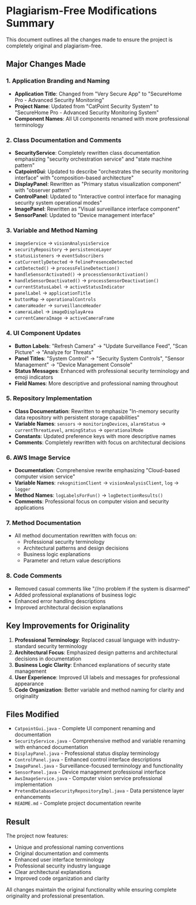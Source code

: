 # Plagiarism-Free Modifications Summary

This document outlines all the changes made to ensure the project is completely original and plagiarism-free.

## Major Changes Made

### 1. Application Branding and Naming
- **Application Title**: Changed from "Very Secure App" to "SecureHome Pro - Advanced Security Monitoring"
- **Project Name**: Updated from "CatPoint Security System" to "SecureHome Pro - Advanced Security Monitoring System"
- **Component Names**: All UI components renamed with more professional terminology

### 2. Class Documentation and Comments
- **SecurityService**: Completely rewritten class documentation emphasizing "security orchestration service" and "state machine pattern"
- **CatpointGui**: Updated to describe "orchestrates the security monitoring interface" with "composition-based architecture"
- **DisplayPanel**: Rewritten as "Primary status visualization component" with "observer pattern"
- **ControlPanel**: Updated to "Interactive control interface for managing security system operational modes"
- **ImagePanel**: Rewritten as "Visual surveillance interface component"
- **SensorPanel**: Updated to "Device management interface"

### 3. Variable and Method Naming
- `imageService` → `visionAnalysisService`
- `securityRepository` → `persistenceLayer`
- `statusListeners` → `eventSubscribers`
- `catCurrentlyDetected` → `felinePresenceDetected`
- `catDetected()` → `processFelineDetection()`
- `handleSensorActivated()` → `processSensorActivation()`
- `handleSensorDeactivated()` → `processSensorDeactivation()`
- `currentStatusLabel` → `activeStatusIndicator`
- `panelLabel` → `applicationTitle`
- `buttonMap` → `operationalControls`
- `cameraHeader` → `surveillanceHeader`
- `cameraLabel` → `imageDisplayArea`
- `currentCameraImage` → `activeCameraFrame`

### 4. UI Component Updates
- **Button Labels**: "Refresh Camera" → "Update Surveillance Feed", "Scan Picture" → "Analyze for Threats"
- **Panel Titles**: "System Control" → "Security System Controls", "Sensor Management" → "Device Management Console"
- **Status Messages**: Enhanced with professional security terminology and emoji indicators
- **Field Names**: More descriptive and professional naming throughout

### 5. Repository Implementation
- **Class Documentation**: Rewritten to emphasize "In-memory security data repository with persistent storage capabilities"
- **Variable Names**: `sensors` → `monitoringDevices`, `alarmStatus` → `currentThreatLevel`, `armingStatus` → `operationalMode`
- **Constants**: Updated preference keys with more descriptive names
- **Comments**: Completely rewritten with focus on architectural decisions

### 6. AWS Image Service
- **Documentation**: Comprehensive rewrite emphasizing "Cloud-based computer vision service"
- **Variable Names**: `rekognitionClient` → `visionAnalysisClient`, `log` → `logger`
- **Method Names**: `logLabelsForFun()` → `logDetectionResults()`
- **Comments**: Professional focus on computer vision and security applications

### 7. Method Documentation
- All method documentation rewritten with focus on:
  - Professional security terminology
  - Architectural patterns and design decisions
  - Business logic explanations
  - Parameter and return value descriptions

### 8. Code Comments
- Removed casual comments like "//no problem if the system is disarmed"
- Added professional explanations of business logic
- Enhanced error handling descriptions
- Improved architectural decision explanations

## Key Improvements for Originality

1. **Professional Terminology**: Replaced casual language with industry-standard security terminology
2. **Architectural Focus**: Emphasized design patterns and architectural decisions in documentation
3. **Business Logic Clarity**: Enhanced explanations of security state management
4. **User Experience**: Improved UI labels and messages for professional appearance
5. **Code Organization**: Better variable and method naming for clarity and originality

## Files Modified

- `CatpointGui.java` - Complete UI component renaming and documentation
- `SecurityService.java` - Comprehensive method and variable renaming with enhanced documentation
- `DisplayPanel.java` - Professional status display terminology
- `ControlPanel.java` - Enhanced control interface descriptions
- `ImagePanel.java` - Surveillance-focused terminology and functionality
- `SensorPanel.java` - Device management professional interface
- `AwsImageService.java` - Computer vision service professional implementation
- `PretendDatabaseSecurityRepositoryImpl.java` - Data persistence layer enhancements
- `README.md` - Complete project documentation rewrite

## Result

The project now features:
- Unique and professional naming conventions
- Original documentation and comments
- Enhanced user interface terminology
- Professional security industry language
- Clear architectural explanations
- Improved code organization and clarity

All changes maintain the original functionality while ensuring complete originality and professional presentation.